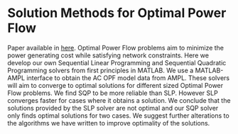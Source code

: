 # Solution Methods for Optimal Power Flow
Paper available in [here](https://github.com/victorxie996/BSc_thesis/blob/main/Solution_Methods_for_Optimal_Power_Flow.pdf).
Optimal Power Flow problems aim to minimize the power generating cost while satisfying network constraints. Here we develop our own Sequential Linear Programming and Sequential Quadratic Programming solvers from first principles in MATLAB. We use a MATLAB-AMPL interface to obtain the AC OPF model data from AMPL. These solvers will aim to converge to optimal solutions for different sized Optimal Power Flow problems. We find SQP to be more reliable than SLP. However SLP converges faster for cases where it obtains a solution. We conclude that the solutions provided by the SLP solver are not optimal and our SQP solver only finds optimal solutions for two cases. We suggest further alterations to the algorithms we have written to improve optimality of the solutions.
